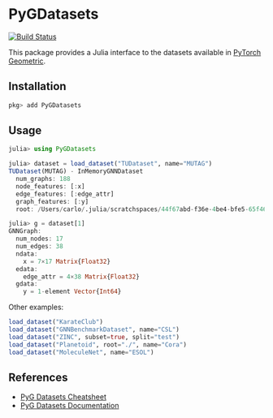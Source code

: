 # PyGDatasets

[![Build Status](https://github.com/CarloLucibello/PyGDatasets.jl/actions/workflows/CI.yml/badge.svg?branch=main)](https://github.com/CarloLucibello/PyGDatasets.jl/actions/workflows/CI.yml?query=branch%3Amain)

This package provides a Julia interface to the datasets available in [PyTorch Geometric](https://pytorch-geometric.readthedocs.io/en/stable/modules/datasets.html).

## Installation

```julia
pkg> add PyGDatasets
```

## Usage

```julia
julia> using PyGDatasets

julia> dataset = load_dataset("TUDataset", name="MUTAG")
TUDataset(MUTAG) - InMemoryGNNDataset
  num_graphs: 188
  node_features: [:x]
  edge_features: [:edge_attr]
  graph_features: [:y]
  root: /Users/carlo/.julia/scratchspaces/44f67abd-f36e-4be4-bfe5-65f468a62b3d/datasets/TUDataset

julia> g = dataset[1]
GNNGraph:
  num_nodes: 17
  num_edges: 38
  ndata:
    x = 7×17 Matrix{Float32}
  edata:
    edge_attr = 4×38 Matrix{Float32}
  gdata:
    y = 1-element Vector{Int64}
```
Other examples:
```julia
load_dataset("KarateClub")
load_dataset("GNNBenchmarkDataset", name="CSL")
load_dataset("ZINC", subset=true, split="test")
load_dataset("Planetoid", root="./", name="Cora")
load_dataset("MoleculeNet", name="ESOL")
```

## References

- [PyG Datasets Cheatsheet](https://pytorch-geometric.readthedocs.io/en/stable/notes/data_cheatsheet.html)
- [PyG Datasets Documentation](https://pytorch-geometric.readthedocs.io/en/stable/modules/datasets.html)
